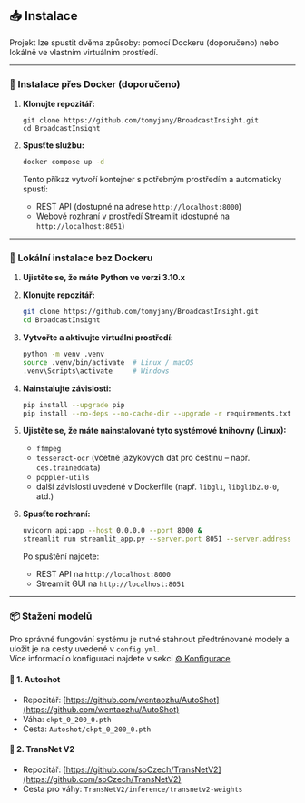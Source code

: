 ## 📥 Instalace

Projekt lze spustit dvěma způsoby: pomocí Dockeru (doporučeno) nebo lokálně ve vlastním virtuálním prostředí.

---

### 🐳 Instalace přes Docker (doporučeno)

1. **Klonujte repozitář:**

   ```bash[
   git clone https://github.com/tomyjany/BroadcastInsight.git
   cd BroadcastInsight
   ```

2. **Spusťte službu:**

   ```bash
   docker compose up -d
   ```

   Tento příkaz vytvoří kontejner s potřebným prostředím a automaticky spustí:
   - REST API (dostupné na adrese `http://localhost:8000`)
   - Webové rozhraní v prostředí Streamlit (dostupné na `http://localhost:8051`)

---

### 🧪 Lokální instalace bez Dockeru

1. **Ujistěte se, že máte Python ve verzi 3.10.x**

2. **Klonujte repozitář:**

   ```bash
   git clone https://github.com/tomyjany/BroadcastInsight.git
   cd BroadcastInsight
   ```

3. **Vytvořte a aktivujte virtuální prostředí:**

   ```bash
   python -m venv .venv
   source .venv/bin/activate  # Linux / macOS
   .venv\Scripts\activate     # Windows
   ```

4. **Nainstalujte závislosti:**

   ```bash
   pip install --upgrade pip
   pip install --no-deps --no-cache-dir --upgrade -r requirements.txt
   ```

5. **Ujistěte se, že máte nainstalované tyto systémové knihovny (Linux):**

   - `ffmpeg`
   - `tesseract-ocr` (včetně jazykových dat pro češtinu – např. `ces.traineddata`)
   - `poppler-utils`
   - další závislosti uvedené v Dockerfile (např. `libgl1`, `libglib2.0-0`, atd.)

6. **Spusťte rozhraní:**

   ```bash
   uvicorn api:app --host 0.0.0.0 --port 8000 &
   streamlit run streamlit_app.py --server.port 8051 --server.address 0.0.0.0
   ```

   Po spuštění najdete:
   - REST API na `http://localhost:8000`
   - Streamlit GUI na `http://localhost:8051`

---

### 📦 Stažení modelů

Pro správné fungování systému je nutné stáhnout předtrénované modely a uložit je na cesty uvedené v `config.yml`.  
Více informací o konfiguraci najdete v sekci [⚙️ Konfigurace](konfigurace.md).

#### 🔹 1. Autoshot

- Repozitář: [https://github.com/wentaozhu/AutoShot](https://github.com/wentaozhu/AutoShot)
- Váha: `ckpt_0_200_0.pth`
- Cesta: `Autoshot/ckpt_0_200_0.pth`

#### 🔹 2. TransNet V2

- Repozitář: [https://github.com/soCzech/TransNetV2](https://github.com/soCzech/TransNetV2)
- Cesta pro váhy: `TransNetV2/inference/transnetv2-weights`

